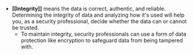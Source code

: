 
- **[[Integrity]]** means the data is correct, authentic, and reliable. Determining the integrity of data and analyzing how it's used will help you, as a security professional, decide whether the data can or cannot be trusted. 
	- To maintain integrity, security professionals can use a form of data protection like encryption to safeguard data from being tampered with.